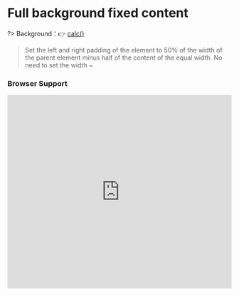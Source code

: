 
# Full background fixed content

?> Background：:point_right: [calc()](https://developer.mozilla.org/zh-CN/docs/Web/CSS/calc)

> Set the left and right padding of the element to 50% of the width of the parent element minus half of the content of the equal width. No need to set the width ~

<vuep template="#fluidFixed"></vuep>

<script v-pre type="text/x-template" id="fluidFixed">
<style>
  main{
    width: 100%;
  }
  h2.title {
    color: white;
    margin-top: 1em;
    margin-bottom: 1em;
  }
  header{
    background: #b4a078;
    color: white;
  }
  footer{
    background: rgba(180,160,120,.05);
  }
  .main > header,
  .main > section,
  .main > footer{
      padding: .1em calc(50% - 329px);
      text-align: justify;
      hyphens: auto;
  }
</style>
<template>
  <main class="main">
    <header>
      <h2 class="title">qq546002574.github.io-tricks</h2>
    </header>
    <section>
      <p>Lorem ipsum dolor sit amet, consectetur adipiscing elit, sed do eiusmod tempor incididunt ut labore et dolore magna aliqua. Ut enim ad minim veniam, quis nostrud exercitation ullamco laboris nisi ut aliquip ex ea commodo consequat. Duis aute irure dolor in reprehenderit in voluptate velit esse cillum dolore eu fugiat nulla pariatur. Excepteur sint occaecat cupidatat non proident, sunt in culpa qui officia deserunt mollit anim id est laborum.</p>
    </section>
    <footer>
      <p>&copy; 2018 LHammer</p>
      <p>CSS Tricks need to know for web developer.</p>
    </footer>
  </main>
</template>
<script>
</script>
</script>

### Browser Support

<iframe
  width="100%"
  height="436px"
  frameborder="0"
  src="https://caniuse.bitsofco.de/embed/index.html?feat=calc&amp;periods=future_1,current,past_1,past_2,past_3&amp;accessible-colours=false">
</iframe>
